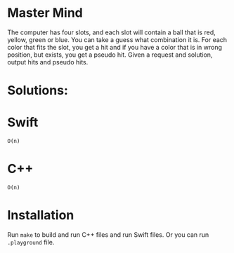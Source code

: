 # Master Mind
The computer has four slots, and each slot will contain a ball that is red, yellow, green or blue. You can take a guess what combination it is. For each color that fits the slot, you get a hit and if you have a color that is in wrong position, but exists, you get a pseudo hit.
Given a request and solution, output hits and pseudo hits.

# Solutions:

# Swift
```
O(n)
```
# C++
```
O(n)
```

# Installation
Run `make` to build and run C++ files and run Swift files. Or you can run `.playground` file.
